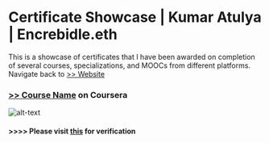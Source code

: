 # Certificate Showcase | Kumar Atulya | Encrebidle.eth
This is a showcase of certificates that I have been awarded on completion of several courses, specializations, and MOOCs from different platforms.
Navigate back to [>> Website](https://encrebidle.com) 


### [>> Course Name](courselink) on Coursera

![alt-text](gitcertlink")

#### >>>> Please visit [this](verifylink) for verification
